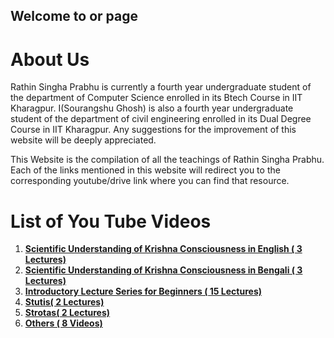 ## Welcome to or page

# **About Us**

Rathin Singha Prabhu is currently a fourth year undergraduate student of the department of Computer Science enrolled in its Btech Course in IIT Kharagpur. I(Sourangshu Ghosh) is also a fourth year undergraduate student of the department of civil engineering enrolled in its Dual Degree Course in IIT Kharagpur. Any suggestions for the improvement of this website will be deeply appreciated.

This Website is the compilation of all the teachings of Rathin Singha Prabhu. Each of the links mentioned in this website will redirect you to the corresponding youtube/drive link where you can find that resource.

# **List of You Tube Videos**

1. **[Scientific Understanding of Krishna Consciousness in English ( 3 Lectures)](https://ChaitanyaMahaprabhu.github.io/English_Lecures)**
2. **[Scientific Understanding of Krishna Consciousness in Bengali ( 3 Lectures)](https://ChaitanyaMahaprabhu.github.io/Bengali_Lectures)**
3. **[Introductory Lecture Series for Beginners ( 15 Lectures)](https://ChaitanyaMahaprabhu.github.io/Begineer_Lectures)**
4. **[Stutis( 2 Lectures)](https://ChaitanyaMahaprabhu.github.io/Stutis)**
5. **[Strotas( 2 Lectures)](https://ChaitanyaMahaprabhu.github.io/Strotas)**
6. **[Others ( 8 Videos)](https://ChaitanyaMahaprabhu.github.io/Others)**
